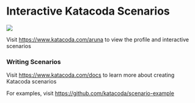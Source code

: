 # Interactive Katacoda Scenarios

[![](http://shields.katacoda.com/katacoda/aruna/count.svg)](https://www.katacoda.com/aruna "Get your profile on Katacoda.com")

Visit https://www.katacoda.com/aruna to view the profile and interactive scenarios

### Writing Scenarios
Visit https://www.katacoda.com/docs to learn more about creating Katacoda scenarios

For examples, visit https://github.com/katacoda/scenario-example
